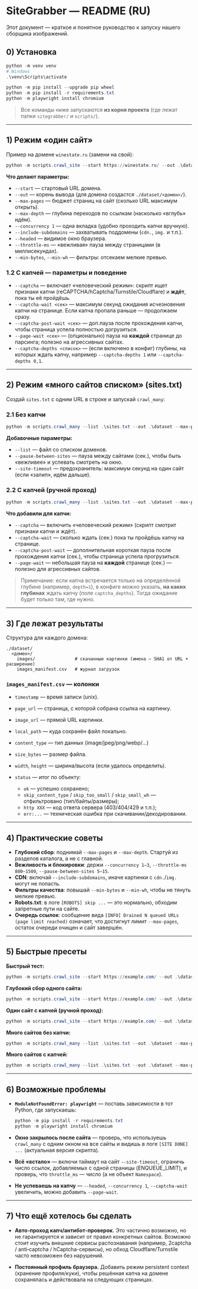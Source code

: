 # SiteGrabber — README (RU)

Этот документ — краткое и понятное руководство к запуску нашего сборщика изображений.

## 0) Установка 

```powershell
python -m venv venv
# Windows
.\venv\Scripts\activate

python -m pip install --upgrade pip wheel
python -m pip install -r requirements.txt
python -m playwright install chromium
```

> Все команды ниже запускаются **из корня проекта** (где лежат папки `sitegrabber/` и `scripts/`).

---

## 1) Режим «один сайт» 

Пример на домене `winestate.ru` (замени на свой):

```powershell
python -m scripts.crawl_site --start https://winestate.ru/ --out .\dataset --max-pages 8000 --max-depth 6 --concurrency 1 --include-subdomains --headed --throttle-ms 1200 --min-bytes 10000 --min-wh 180 180
```

**Что делают параметры:**

* `--start` — стартовый URL домена.
* `--out` — корень вывода (для домена создастся `./dataset/<домен>/`).
* `--max-pages` — бюджет страниц на сайт (сколько URL максимум открыть).
* `--max-depth` — глубина переходов по ссылкам (насколько «вглубь» идём).
* `--concurrency 1` — одна вкладка (удобно проходить капчи вручную).
* `--include-subdomains` — захватывать поддомены (`cdn.`, `img.` и т.п.).
* `--headed` — видимое окно браузера.
* `--throttle-ms` — «вежливая» пауза между страницами (в миллисекундах).
* `--min-bytes`, `--min-wh` — фильтры: отсекаем мелкие превью.

### 1.2 С капчей — параметры и поведение

* `--captcha` — включает «человеческий режим»: скрипт ищет признаки капчи (reCAPTCHA/hCaptcha/Turnstile/Cloudflare) и **ждёт**, пока ты её пройдёшь.
* `--captcha-wait <сек>` — максимум секунд ожидания исчезновения капчи на странице. Если капча пропала раньше — продолжаем сразу.
* `--captcha-post-wait <сек>` — доп.пауза после прохождения капчи, чтобы страница успела полностью догрузиться.
* `--page-wait <сек>` — (опционально) пауза на **каждой** странице до парсинга; полезно на агрессивных сайтах.
* `--captcha-depths <список>` — (если включено в конфиг) глубины, на которых ждать капчу, например `--captcha-depths 1` или `--captcha-depths 0,1`.

---

## 2) Режим «много сайтов списком» (sites.txt)

Создай `sites.txt` c одним URL в строке и запускай `crawl_many`:

### 2.1 Без капчи

```powershell
python -m scripts.crawl_many --list .\sites.txt --out .\dataset --max-pages 300 --max-depth 6 --concurrency 1 --include-subdomains --headed --throttle-ms 1200 --pause-between-sites 10 --site-timeout 900 --min-bytes 10000 --min-wh 180 180
```

**Добавочные параметры:**

* `--list` — файл со списком доменов.
* `--pause-between-sites` — пауза между сайтами (сек.), чтобы быть «вежливее» и успевать смотреть на окно.
* `--site-timeout` — предохранитель: максимум секунд на один сайт (если «залип», идём дальше).

### 2.2 С капчей (ручной проход)

```powershell
python -m scripts.crawl_many --list .\sites.txt --out .\dataset --max-pages 300 --max-depth 6 --concurrency 1 --include-subdomains --headed --throttle-ms 1200 --pause-between-sites 10 --site-timeout 900 --page-wait 5 --captcha --captcha-wait 90 --captcha-post-wait 20 --min-bytes 10000 --min-wh 180 180
```

**Что добавили для капчи:**

* `--captcha` — включить «человеческий режим» (скрипт смотрит признаки капчи и ждёт).
* `--captcha-wait` — сколько ждать (сек.) пока ты пройдёшь капчу на странице.
* `--captcha-post-wait` — дополнительная короткая пауза после прохождения капчи (сек.), чтобы страница успела прогрузиться.
* `--page-wait` — небольшая пауза на **каждой** странице (сек.) — полезно для агрессивных сайтов.

> Примечание: если капча встречается только на определённой глубине (например, `depth=1`), в конфиге можно указать, **на каких глубинах** ждать капчу (поле `captcha_depths`). Тогда ожидание будет только там, где нужно.

---

## 3) Где лежат результаты

Структура для каждого домена:

```
./dataset/
  <домен>/
    images/               # скачанные картинки (имена — SHA1 от URL + расширение)
    images_manifest.csv   # журнал загрузок
```

### `images_manifest.csv` — колонки

* `timestamp` — время записи (unix).
* `page_url` — страница, с которой собрана ссылка на картинку.
* `image_url` — прямой URL картинки.
* `local_path` — куда сохранён файл локально.
* `content_type` — тип данных (image/jpeg/png/webp/...)
* `size_bytes` — размер файла.
* `width`, `height` — ширина/высота (если удалось определить).
* `status` — итог по объекту:

  * `ok` — успешно сохранено;
  * `skip_content_type` / `skip_too_small` / `skip_small_wh` — отфильтровано (тип/байты/размеры);
  * `http XXX` — код ответа сервера (403/404/429 и т.п.);
  * `err:...` — техническая ошибка при скачивании/декодировании.

---

## 4) Практические советы

* **Глубокий сбор**: поднимай `--max-pages` и `--max-depth`. Стартуй из разделов каталога, а не с главной.
* **Вежливость и блокировки**: держи `--concurrency 1–3`, `--throttle-ms 800–1500`, `--pause-between-sites 5–15`.
* **CDN**: включай `--include-subdomains`, иначе картинки с `cdn.`/`img.` могут не попасть.
* **Фильтры качества**: повышай `--min-bytes` и `--min-wh`, чтобы не тянуть мелкие превью.
* **Robots.txt**: в логе `[ROBOTS] skip ...` — это нормально, обходим запретные пути на сайте.
* **Очередь ссылок**: сообщение вида `[INFO] Drained N queued URLs (page limit reached)` означает, что достигнут лимит `--max-pages`, остаток очереди очищен и сайт завершён.

---

## 5) Быстрые пресеты

**Быстрый тест:**

```powershell
python -m scripts.crawl_site --start https://example.com/ --out .\dataset --max-pages 30 --max-depth 3 --concurrency 1 --include-subdomains --headed --throttle-ms 1200
```

**Глубокий сбор одного сайта:**

```powershell
python -m scripts.crawl_site --start https://example.com/ --out .\dataset --max-pages 5000 --max-depth 6 --concurrency 1 --include-subdomains --headed --throttle-ms 1200 --min-bytes 12000 --min-wh 180 180
```

**Один сайт с капчей (ручной проход):**

```powershell
python -m scripts.crawl_site --start https://example.com/ --out .\dataset --max-pages 5000 --max-depth 6 --concurrency 1 --include-subdomains --headed --throttle-ms 1200 --captcha --captcha-wait 90 --captcha-post-wait 15 --min-bytes 10000 --min-wh 180 180
```

**Много сайтов без капчи:**

```powershell
python -m scripts.crawl_many --list .\sites.txt --out .\dataset --max-pages 300 --max-depth 6 --concurrency 1 --include-subdomains --headed --throttle-ms 1200 --pause-between-sites 10 --site-timeout 900 --min-bytes 10000 --min-wh 180 180
```

**Много сайтов c капчей:**

```powershell
python -m scripts.crawl_many --list .\sites.txt --out .\dataset --max-pages 300 --max-depth 6 --concurrency 1 --include-subdomains --headed --throttle-ms 1200 --pause-between-sites 10 --site-timeout 900 --page-wait 5 --captcha --captcha-wait 90 --captcha-post-wait 20 --min-bytes 10000 --min-wh 180 180
```

---

## 6) Возможные проблемы 

* **`ModuleNotFoundError: playwright`** — поставь зависимости в тот Python, где запускаешь:

  ```powershell
  python -m pip install -r requirements.txt
  python -m playwright install chromium
  ```
* **Окно закрылось после сайта** — проверь, что используешь `crawl_many` с одним окном на все сайты и видишь в логе `[SITE DONE] ...` (актуальная версия скрипта).
* **Всё «встало»** — включи таймаут на сайт `--site-timeout`, ограничь число ссылок, добавляемых с одной страницы (ENQUEUE\_LIMIT), и проверь, что `throttle_ms` — число (а не объект `Namespace`).
* **Не успеваешь на капчу** — `--headed`, `--concurrency 1`, `--captcha-wait` увеличить, можно добавить `--page-wait`.

---

## 7) Что ещё хотелось бы сделать

* **Авто‑проход капч/антибот‑проверок.** Это частично возможно, но не гарантируется и зависит от правил конкретных сайтов. Возможно стоит изучить внешние сервисы распознавания (например, 2captcha / anti‑captcha / hCaptcha-сервисы), но обход Cloudflare/Turnstile часто невозможен без нарушений.

* **Постоянный профиль браузера.** Добавить режим persistent context (хранение профиля/куки), чтобы решённая капча на домене сохранялась и действовала на следующих страницах.
